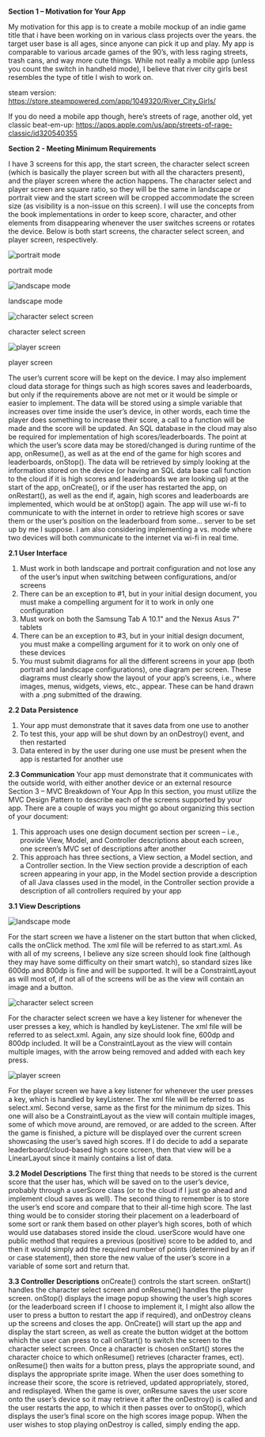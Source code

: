 **Section 1 – Motivation for Your App**

My motivation for this app is to create a mobile mockup of an indie game title that i have been working on in various class projects over the years. the target user base is all ages, since anyone can pick it up and play. My app is comparable to various arcade games of the 90’s, with less raging streets, trash cans, and way more cute things. While not really a mobile app (unless you count the switch in handheld mode), I believe that river city girls best resembles the type of title I wish to work on.

steam version: https://store.steampowered.com/app/1049320/River_City_Girls/

If you do need a mobile app though, here’s streets of rage, another old, yet classic beat-em-up: https://apps.apple.com/us/app/streets-of-rage-classic/id320540355

**Section 2 - Meeting Minimum Requirements**

I have 3 screens for this app, the start screen, the character select screen (which is basically the player screen but with all the characters present), and the player screen where the action happens. The character select and player screen are square ratio, so they will be the same in landscape or portrait view and the start screen will be cropped accommodate the screen size (as visibility is a non-issue on this screen). I will use the concepts from the book implementations in order to keep score, character, and other elements from disappearing whenever the user switches screens or rotates the device. Below is both start screens, the character select screen, and player screen, respectively.

![portrait mode](https://github.com/IUS-CS/c490-project-fluttershybutterfly/blob/master/images/splash_by_olivia_stinston_vertical_format_mockup.png)

portrait mode

![landscape mode](https://github.com/IUS-CS/c490-project-fluttershybutterfly/blob/master/images/splash_by_olivia_stinston_horizontal_format_mockup.png)

landscape mode

![character select screen](https://github.com/IUS-CS/c490-project-fluttershybutterfly/blob/master/images/character_select_screen.png)

character select screen

![player screen](https://github.com/IUS-CS/c490-project-fluttershybutterfly/blob/master/images/you_choose_bow-wow.png)

player screen

The user’s current score will be kept on the device. I may also implement cloud data storage for things such as high scores saves and leaderboards, but only if the requirements above are not met or it would be simple or easier to implement. The data will be stored using a simple variable that increases over time inside the user’s device, in other words, each time the player does something to increase their score, a call to a function will be made and the score will be updated. An SQL database in the cloud may also be required for implementation of high scores/leaderboards. The point at which the user’s score data may be stored/changed is during runtime of the app, onResume(), as well as at the end of the game for high scores and leaderboards, onStop(). The data will be retrieved by simply looking at the information stored on the device (or having an SQL data base call function to the cloud if it is high scores and leaderboards we are looking up) at the start of the app, onCreate(), or if the user has restarted the app, on onRestart(), as well as the end if, again, high scores and leaderboards are implemented, which would be at onStop() again. The app will use wi-fi to communicate to with the internet in order to retrieve high scores or save them or the user’s position on the leaderboard from some… server to be set up by me I suppose. I am also considering implementing a vs. mode where two devices will both communicate to the internet via wi-fi in real time.

**2.1 User Interface**
1.	Must work in both landscape and portrait configuration and not lose any of the user’s input when switching between configurations, and/or screens
2.	There can be an exception to #1, but in your initial design document, you must make a compelling argument for it to work in only one configuration
3.	Must work on both the Samsung Tab A 10.1" and the Nexus Asus 7" tablets
4.	There can be an exception to #3, but in your initial design document, you must make a compelling argument for it to work on only one of these devices
5.	You must submit diagrams for all the different screens in your app (both portrait and landscape configurations), one diagram per screen. These diagrams must clearly show the layout of your app’s screens, i.e., where images, menus, widgets, views, etc., appear. These can be hand drawn with a .png submitted of the drawing.


**2.2 Data Persistence**
1.	Your app must demonstrate that it saves data from one use to another
2.	To test this, your app will be shut down by an onDestroy() event, and then restarted
3.	Data entered in by the user during one use must be present when the app is restarted for another use


**2.3 Communication**
Your app must demonstrate that it communicates with the outside world, with either another device or an external resource
Section 3 – MVC Breakdown of Your App
In this section, you must utilize the MVC Design Pattern to describe each of the screens supported by your app. There are a couple of ways you might go about organizing this section of your document:
1.	This approach uses one design document section per screen – i.e., provide View, Model, and Controller descriptions about each screen, one screen’s MVC set of descriptions after another
2.	This approach has three sections, a View section, a Model section, and a Controller section. In the View section provide a description of each screen appearing in your app, in the Model section provide a description of all Java classes used in the model, in the Controller section provide a description of all controllers required by your app


**3.1 View Descriptions**

![landscape mode](https://github.com/IUS-CS/c490-project-fluttershybutterfly/blob/master/images/splash_by_olivia_stinston_horizontal_format_mockup.png)

For the start screen we have a listener on the start button that when clicked, calls the onClick method. The xml file will be referred to as start.xml. As with all of my screens, I believe any size screen should look fine (although they may have some difficulty on their smart watch), so standard sizes like 600dp and 800dp is fine and will be supported. It will be a ConstraintLayout as will most of, if not all of the screens will be as the view will contain an image and a button.

![character select screen](https://github.com/IUS-CS/c490-project-fluttershybutterfly/blob/master/images/character_select_screen.png)

For the character select screen we have a key listener for whenever the user presses a key, which is handled by keyListener. The xml file will be referred to as select.xml. Again, any size should look fine, 600dp and 800dp included. It will be a ConstraintLayout as the view will contain multiple images, with the arrow being removed and added with each key press.

![player screen](https://github.com/IUS-CS/c490-project-fluttershybutterfly/blob/master/images/you_choose_bow-wow.png)

For the player screen we have a key listener for whenever the user presses a key, which is handled by keyListener. The xml file will be referred to as select.xml. Second verse, same as the first for the minimum dp sizes. This one will also be a ConstraintLayout as the view will contain multiple images, some of which move around, are removed, or are added to the screen. After the game is finished, a picture will be displayed over the current screen showcasing the user’s saved high scores.
If I do decide to add a separate leaderboard/cloud-based high score screen, then that view will be a LinearLayout since it mainly contains a list of data.

**3.2 Model Descriptions**
The first thing that needs to be stored is the current score that the user has, which will be saved on to the user’s device, probably through a userScore class (or to the cloud if I just go ahead and implement cloud saves as well). The second thing to remember is to store the user’s end score and compare that to their all-time high score. The last thing would be to consider storing their placement on a leaderboard of some sort or rank them based on other player’s high scores, both of which would use databases stored inside the cloud. userScore would have one public method that requires a previous (positive) score to be added to, and then it would simply add the required number of points (determined by an if or case statement), then store the new value of the user’s score in a variable of some sort and return that.

**3.3 Controller Descriptions**
onCreate() controls the start screen. onStart() handles the character select screen and onResume() handles the player screen. onStop() displays the image popup showing the user’s high scores (or the leaderboard screen if I choose to implement it, I might also allow the user to press a button to restart the app if required), and onDestroy cleans up the screens and closes the app. OnCreate() will start up the app and display the start screen, as well as create the button widget at the bottom which the user can press to call onStart() to switch the screen to the character select screen. Once a character is chosen onStart() stores the character choice to which onResume() retrieves (character frames, ect). onResume() then waits for a button press, plays the appropriate sound, and displays the appropriate sprite image. When the user does something to increase their score, the score is retrieved, updated appropriately, stored, and redisplayed. When the game is over, onResume saves the user score onto the user’s device so it may retrieve it after the onDestroy() is called and the user restarts the app, to which it then passes over to onStop(), which displays the user’s final score on the high scores image popup. When the user wishes to stop playing onDestroy is called, simply ending the app.
